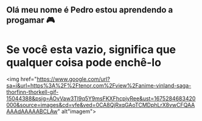 ## Olá meu nome é Pedro estou aprendendo a progamar 🎮


<h1>Se você esta vazio, significa que qualquer coisa pode enchê-lo</h1>

<img href="https://www.google.com/url?sa=i&url=https%3A%2F%2Ftenor.com%2Fview%2Fanime-vinland-saga-thorfinn-thorkell-gif-15044388&psig=AOvVaw3Tl9q5Y9msFKXFhcpjyRee&ust=1675284683420000&source=images&cd=vfe&ved=0CA8QjRxqGAoTCMDphLrX8vwCFQAAAAAdAAAAABCLAw" alt"imagem">
